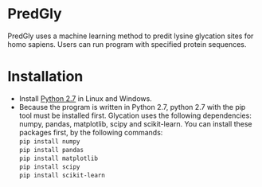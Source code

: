 # PredGly
PredGly uses a machine learning method to predit lysine glycation sites for homo sapiens. Users can run program with specified protein sequences.
# Installation
* Install [Python 2.7](https://www.python.org/downloads/) in Linux and Windows.
* Because the program is written in Python 2.7, python 2.7 with the pip tool must be installed first. Glycation uses the following dependencies: numpy, pandas, matplotlib, scipy and scikit-learn. You can install these packages first, by the following commands:
</br>`pip install numpy`
</br>`pip install pandas`
</br>`pip install matplotlib`
</br>`pip install scipy`
</br>`pip install scikit-learn`
